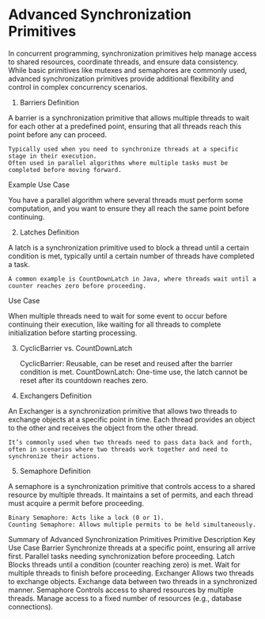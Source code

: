 # Advanced Synchronization Primitives

In concurrent programming, synchronization primitives help manage access to shared resources, coordinate threads, and ensure data consistency. While basic primitives like mutexes and semaphores are commonly used, advanced synchronization primitives provide additional flexibility and control in complex concurrency scenarios.

1. Barriers
Definition

A barrier is a synchronization primitive that allows multiple threads to wait for each other at a predefined point, ensuring that all threads reach this point before any can proceed.

    Typically used when you need to synchronize threads at a specific stage in their execution.
    Often used in parallel algorithms where multiple tasks must be completed before moving forward.

Example Use Case

You have a parallel algorithm where several threads must perform some computation, and you want to ensure they all reach the same point before continuing.

2. Latches
Definition

A latch is a synchronization primitive used to block a thread until a certain condition is met, typically until a certain number of threads have completed a task.

    A common example is CountDownLatch in Java, where threads wait until a counter reaches zero before proceeding.

Use Case

When multiple threads need to wait for some event to occur before continuing their execution, like waiting for all threads to complete initialization before starting processing.

3. CyclicBarrier vs. CountDownLatch

    CyclicBarrier: Reusable, can be reset and reused after the barrier condition is met.
    CountDownLatch: One-time use, the latch cannot be reset after its countdown reaches zero.

4. Exchangers
Definition

An Exchanger is a synchronization primitive that allows two threads to exchange objects at a specific point in time. Each thread provides an object to the other and receives the object from the other thread.

    It’s commonly used when two threads need to pass data back and forth, often in scenarios where two threads work together and need to synchronize their actions.

5. Semaphore
Definition

A semaphore is a synchronization primitive that controls access to a shared resource by multiple threads. It maintains a set of permits, and each thread must acquire a permit before proceeding.

    Binary Semaphore: Acts like a lock (0 or 1).
    Counting Semaphore: Allows multiple permits to be held simultaneously.


Summary of Advanced Synchronization Primitives
Primitive	Description	Key Use Case
Barrier	Synchronize threads at a specific point, ensuring all arrive first.	Parallel tasks needing synchronization before proceeding.
Latch	Blocks threads until a condition (counter reaching zero) is met.	Wait for multiple threads to finish before proceeding.
Exchanger	Allows two threads to exchange objects.	Exchange data between two threads in a synchronized manner.
Semaphore	Controls access to shared resources by multiple threads.	Manage access to a fixed number of resources (e.g., database connections).
